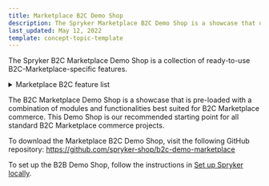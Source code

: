 ```yaml
---
title: Marketplace B2C Demo Shop
description: The Spryker Marketplace B2C Demo Shop is a showcase that demonstrates ready-to-use Marketplace B2C-specific Spryker features in a live implementation.
last_updated: May 12, 2022
template: concept-topic-template
---
```


The Spryker B2C Marketplace Demo Shop is a collection of ready-to-use B2C-Marketplace-specific features.

<details>
<summary markdown='span'>Marketplace B2C feature list</summary>

- [Marketplace Merchant](/docs/pbc/all/merchant-management/{{site.version}}/marketplace/marketplace-merchant-feature-overview/marketplace-merchant-feature-overview.html)
- [Merchant Category](/docs/pbc/all/merchant-management/{{site.version}}/marketplace/merchant-opening-hours-feature-overview.html)
- [Merchant Opening Hours](/docs/pbc/all/merchant-management/{{site.version}}/marketplace/merchant-opening-hours-feature-overview.html)
- [Marketplace Product](/docs/pbc/all/product-information-management/{{site.version}}/marketplace/marketplace-product-feature-overview.html)
- [Marketplace Product Options](/docs/pbc/all/product-information-management/{{site.version}}/marketplace/marketplace-product-options-feature-overview.html)
- [Marketplace Product Offer](/docs/pbc/all/offer-management/{{site.version}}/marketplace/marketplace-product-offer-feature-overview.html)
- [Marketplace Cart](/docs/pbc/all/cart-and-checkout/{{site.version}}/base-shop/marketplace/marketplace-cart-feature-overview.html)
- [Marketplace Order Management](/docs/pbc/all/order-management-system/{{site.version}}/marketplace/marketplace-order-management-feature-overview/marketplace-order-management-feature-overview.html)
- [Marketplace Inventory Management](/docs/pbc/all/warehouse-management-system/{{site.version}}/marketplace/marketplace-inventory-management-feature-overview.html)
- [Marketplace Promotions and Discounts](/docs/pbc/all/discount-management/{{site.version}}/marketplace/marketplace-promotions-discounts-feature-overview.html)
- [Marketplace Return Management](/docs/pbc/all/return-management/{{site.version}}/marketplace/marketplace-return-management-feature-overview.html)
- [Marketplace Shipment](/docs/pbc/all/carrier-management/{{site.version}}/marketplace/marketplace-shipment-feature-overview.html)
- [Marketplace Wishlist](/docs/pbc/all/shopping-list-and-wishlist/{{site.version}}/marketplace/marketplace-wishlist-feature-overview.html)
- [Marketplace Merchant Portal Product Offer Management](/docs/pbc/all/offer-management/{{site.version}}/marketplace/marketplace-merchant-portal-product-offer-management-feature-overview.html)

</details>

The B2C Marketplace Demo Shop is a showcase that is pre-loaded with a combination of modules and functionalities best suited for B2C Marketplace commerce. This Demo Shop is our recommended starting point for all standard B2C Marketplace commerce projects.

To download the Marketplace B2C Demo Shop, visit the following GitHub repository: https://github.com/spryker-shop/b2c-demo-marketplace

To set up the B2B Demo Shop, follow the instructions in [Set up Spryker locally](/docs/scos/dev/set-up-spryker-locally/set-up-spryker-locally.html).

